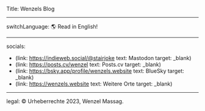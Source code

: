 Title: Wenzels Blog

----

switchLanguage: 🌎 Read in English!

----

socials:

- (link: https://indieweb.social/@stairjoke text: Mastodon target: _blank)
- (link: https://posts.cv/wenzel text: Posts.cv target: _blank)
- (link: https://bsky.app/profile/wenzels.website text: BlueSky target: _blank)
- (link: https://wenzels.website text: Weitere Orte target: _blank)

----

legal: © Urheberrechte 2023, Wenzel Massag.
